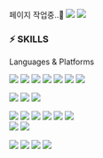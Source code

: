 페이지 작업중..🎈
<a href="https://velog.io/@moonstar" target="_blank"><img src="https://img.shields.io/badge/velog-20C997?style=flat&logo=velog&logoColor=FFFFFF&"/></a> <a href="mailto:0803whdgus@naver.com" target="_blank"><img src="https://img.shields.io/badge/0803whdgus@naver.com-00000?style=flat&logo=naver&logoColor=FFFFFF&"/></a>


### ⚡ SKILLS
Languages & Platforms

<img src="https://img.shields.io/badge/Python-3776AB?style=flat&logo=Python&logoColor=FFFFFF&"/> <img src="https://img.shields.io/badge/Trino-DD00A1?style=flat&logo=Trino&logoColor=FFFFFF&"/> <img src="https://img.shields.io/badge/MySQL-4479A1?style=flat&logo=mysql&logoColor=FFFFFF&"/> <img src="https://img.shields.io/badge/PostgreSQL-4169E1?style=flat&logo=postgresql&logoColor=FFFFFF&"/> 
<img src="https://img.shields.io/badge/Markdown-000000?style=flat&logo=markdown&logoColor=FFFFFF&"/> <img src="https://img.shields.io/badge/LaTeX-008080?style=flat&logo=latex&logoColor=FFFFFF&"/> <img src="https://img.shields.io/badge/R-276DC3?style=flat&logo=R&logoColor=FFFFFF&"/>

<img src="https://img.shields.io/badge/Jupyter-F37626?style=flat&logo=jupyter&logoColor=FFFFFF&"/> <img src="https://img.shields.io/badge/VS Code-007ACC?style=flat&logo=visualstudiocode&logoColor=FFFFFF&"/> <img src="https://img.shields.io/badge/Anaconda-44A833?style=flat&logo=anaconda&logoColor=FFFFFF&"/>

<img src="https://img.shields.io/badge/Pandas-150458?style=flat&logo=pandas&logoColor=FFFFFF&"/> <img src="https://img.shields.io/badge/Numpy-013243?style=flat&logo=numpy&logoColor=FFFFFF&"/>  <img src="https://img.shields.io/badge/Scikit%20Learn-7931E?style=flat&logo=scikitlearn&logoColor=FFFFFF&"/> <img src="https://img.shields.io/badge/TensorFlow-FF6F00?style=flat&logo=tensorflow&logoColor=FFFFFF&"/> <img src="https://img.shields.io/badge/Keras-D00000?style=flat&logo=keras&logoColor=FFFFFF&"/> <img src="https://img.shields.io/badge/PyTorch-EE4C2C?style=flat&logo=pytorch&logoColor=FFFFFF&"/>  
<img src="https://img.shields.io/badge/Selenium-43B02A?style=flat&logo=selenium&logoColor=FFFFFF&"/> <img src="https://img.shields.io/badge/Streamlit-FF4B4B?style=flat&logo=streamlit&logoColor=FFFFFF&"/> 

<img src="https://img.shields.io/badge/Notion-000000?style=flat&logo=notion&logoColor=FFFFFF&"/> <img src="https://img.shields.io/badge/Slack-4A154B?style=flat&logo=slack&logoColor=FFFFFF&"/> <img src="https://img.shields.io/badge/Git-F05032?style=flat&logo=git&logoColor=FFFFFF&"/> <img src="https://img.shields.io/badge/GitHub-181717?style=flat&logo=github&logoColor=FFFFFF&"/>


